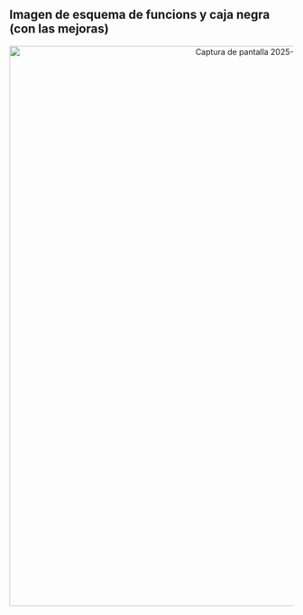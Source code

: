 
<h2>Imagen de esquema de funcions y caja negra (con las mejoras)</h2>
<p align="center">
  <img width="994" alt="Captura de pantalla 2025-06-05 a la(s) 12 57 45 a  m" src="https://github.com/user-attachments/assets/636546f0-0d84-432c-b93f-53be4299aaa7" />
</p>



